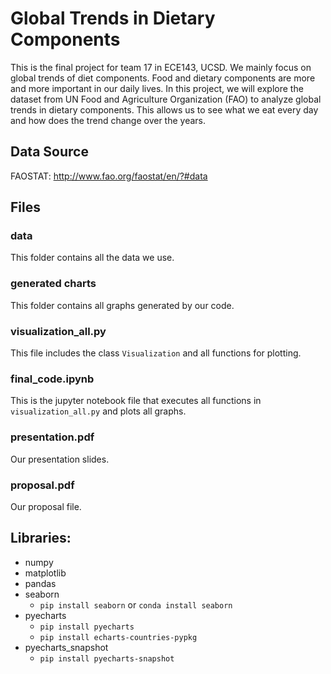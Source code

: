 # Global Trends in Dietary Components
This is the final project for team 17 in ECE143, UCSD. We mainly focus on global trends of diet components. Food and dietary components are more and more important in our daily lives. In this project, we will explore the dataset from UN Food and Agriculture Organization (FAO) to analyze global trends in dietary components. This allows us to see what we eat every day and how does the trend change over the years.

## Data Source
FAOSTAT: http://www.fao.org/faostat/en/?#data

## Files
### data
This folder contains all the data we use.

### generated charts
This folder contains all graphs generated by our code.

### visualization_all.py
This file includes the class `Visualization` and all functions for plotting.

### final_code.ipynb
This is the jupyter notebook file that executes all functions in `visualization_all.py` and plots all graphs.

### presentation.pdf
Our presentation slides.

### proposal.pdf
Our proposal file.

## Libraries:
* numpy
* matplotlib
* pandas
* seaborn
  * `pip install seaborn` or `conda install seaborn`
* pyecharts
  * `pip install pyecharts`
  * `pip install echarts-countries-pypkg`
* pyecharts_snapshot
  * `pip install pyecharts-snapshot`
